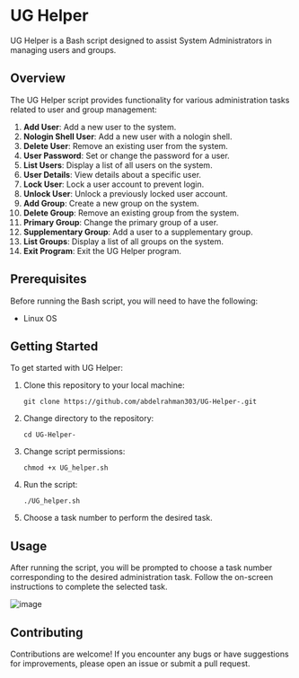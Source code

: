 # UG Helper

UG Helper is a Bash script designed to assist System Administrators in managing users and groups.

## Overview

The UG Helper script provides functionality for various administration tasks related to user and group management:

1. **Add User**: Add a new user to the system.
2. **Nologin Shell User**: Add a new user with a nologin shell.
3. **Delete User**: Remove an existing user from the system.
4. **User Password**: Set or change the password for a user.
5. **List Users**: Display a list of all users on the system.
6. **User Details**: View details about a specific user.
7. **Lock User**: Lock a user account to prevent login.
8. **Unlock User**: Unlock a previously locked user account.
9. **Add Group**: Create a new group on the system.
10. **Delete Group**: Remove an existing group from the system.
11. **Primary Group**: Change the primary group of a user.
12. **Supplementary Group**: Add a user to a supplementary group.
13. **List Groups**: Display a list of all groups on the system.
14. **Exit Program**: Exit the UG Helper program.

## Prerequisites

Before running the Bash script, you will need to have the following:

- Linux OS

## Getting Started

To get started with UG Helper:

1. Clone this repository to your local machine:

    ```
    git clone https://github.com/abdelrahman303/UG-Helper-.git
    ```

2. Change directory to the repository:

    ```
    cd UG-Helper-
    ```

3. Change script permissions:

    ```
    chmod +x UG_helper.sh
    ```

4. Run the script:

    ```
    ./UG_helper.sh
    ```

5. Choose a task number to perform the desired task.

## Usage

After running the script, you will be prompted to choose a task number corresponding to the desired administration task. Follow the on-screen instructions to complete the selected task.

![image](https://github.com/abdelrahman303/UG-Helper-/assets/60901149/5e547a0b-a93c-4add-b7d5-68a1bc187311)

## Contributing

Contributions are welcome! If you encounter any bugs or have suggestions for improvements, please open an issue or submit a pull request.


